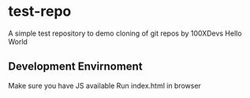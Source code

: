 # test-repo
A simple test repository to demo cloning of git repos by 100XDevs
Hello World
## Development Envirnoment 

Make sure you have JS available 
Run index.html in browser
